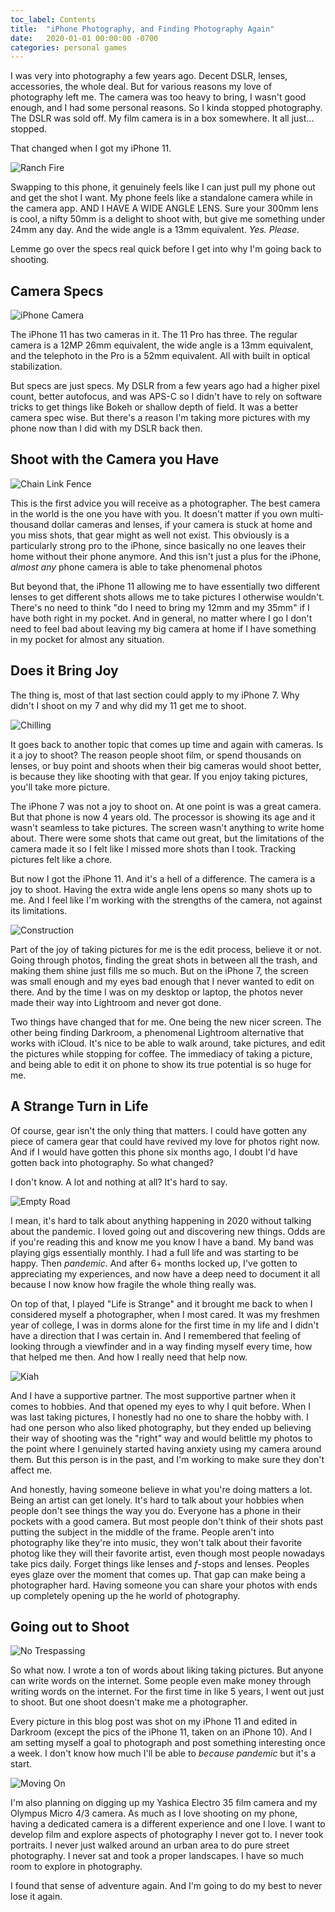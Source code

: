 ```yaml
---
toc_label: Contents
title:  "iPhone Photography, and Finding Photography Again"
date:   2020-01-01 00:00:00 -0700
categories: personal games
---
```

I was very into photography a few years ago. Decent DSLR, lenses, accessories, the whole deal. But for various reasons my love of photography left me. The camera was too heavy to bring, I wasn't good enough, and I had some personal reasons. So I kinda stopped photography. The DSLR was sold off. My film camera is in a box somewhere. It all just... stopped.

That changed when I got my iPhone 11.

![Ranch Fire](/images/iphone-photo/ranchfire.jpg)

Swapping to this phone, it genuinely feels like I can just pull my phone out and get the shot I want. My phone feels like a standalone camera while in the camera app. AND I HAVE A WIDE ANGLE LENS. Sure your 300mm lens is cool, a nifty 50mm is a delight to shoot with, but give me something under 24mm any day. And the wide angle is a 13mm equivalent. *Yes. Please.*

Lemme go over the specs real quick before I get into why I'm going back to shooting.

## Camera Specs

![iPhone Camera](/images/iphone-photo/cameras.jpg)

The iPhone 11 has two cameras in it. The 11 Pro has three. The regular camera is a 12MP 26mm equivalent, the wide angle is a 13mm equivalent, and the telephoto in the Pro is a 52mm equivalent. All with built in optical stabilization.

But specs are just specs. My DSLR from a few years ago had a higher pixel count, better autofocus, and was APS-C so I didn't have to rely on software tricks to get things like Bokeh or shallow depth of field. It was a better camera spec wise. But there's a reason I'm taking more pictures with my phone now than I did with my DSLR back then.

## Shoot with the Camera you Have

![Chain Link Fence](/images/iphone-photo/fence.jpg)

This is the first advice you will receive as a photographer. The best camera in the world is the one you have with you. It doesn't matter if you own multi-thousand dollar cameras and lenses, if your camera is stuck at home and you miss shots, that gear might as well not exist. This obviously is a particularly strong pro to the iPhone, since basically no one leaves their home without their phone anymore. And this isn't just a plus for the iPhone, *almost any* phone camera is able to take phenomenal photos

But beyond that, the iPhone 11 allowing me to have essentially two different lenses to get different shots allows me to take pictures I otherwise wouldn't. There's no need to think "do I need to bring my 12mm and my 35mm" if I have both right in my pocket. And in general, no matter where I go I don't need to feel bad about leaving my big camera at home if I have something in my pocket for almost any situation.

## Does it Bring Joy

The thing is, most of that last section could apply to my iPhone 7. Why didn't I shoot on my 7 and why did my 11 get me to shoot.

![Chilling](/images/iphone-photo/chilling.jpg)

It goes back to another topic that comes up time and again with cameras. Is it a joy to shoot? The reason people shoot film, or spend thousands on lenses, or buy point and shoots when their big cameras would shoot better, is because they like shooting with that gear. If you enjoy taking pictures, you'll take more picture.

The iPhone 7 was not a joy to shoot on. At one point is was a great camera. But that phone is now 4 years old. The processor is showing its age and it wasn't seamless to take pictures. The screen wasn't anything to write home about. There were some shots that came out great, but the limitations of the camera made it so I felt like I missed more shots than I took. Tracking pictures felt like a chore.

But now I got the iPhone 11. And it's a hell of a difference. The camera is a joy to shoot. Having the extra wide angle lens opens so many shots up to me. And I feel like I'm working with the strengths of the camera, not against its limitations.

![Construction](/images/iphone-photo/construction.jpg)

Part of the joy of taking pictures for me is the edit process, believe it or not. Going through photos, finding the great shots in between all the trash, and making them shine just fills me so much. But on the iPhone 7, the screen was small enough and my eyes bad enough that I never wanted to edit on there. And by the time I was on my desktop or laptop, the photos never made their way into Lightroom and never got done.

Two things have changed that for me. One being the new nicer screen. The other being finding Darkroom, a phenomenal Lightroom alternative that works with iCloud. It's nice to be able to walk around, take pictures, and edit the pictures while stopping for coffee. The immediacy of taking a picture, and being able to edit it on phone to show its true potential is so huge for me.

## A Strange Turn in Life

Of course, gear isn't the only thing that matters. I could have gotten any piece of camera gear that could have revived my love for photos right now. And if I would have gotten this phone six months ago, I doubt I'd have gotten back into photography. So what changed?

I don't know. A lot and nothing at all? It's hard to say.

![Empty Road](/images/iphone-photo/emptyroad.jpg)

I mean, it's hard to talk about anything happening in 2020 without talking about the pandemic. I loved going out and discovering new things. Odds are if you're reading this and know me you know I have a band. My band was playing gigs essentially monthly. I had a full life and was starting to be happy. Then *pandemic*. And after 6+ months locked up, I've gotten to appreciating my experiences, and now have a deep need to document it all because I now know how fragile the whole thing really was.

On top of that, I played "Life is Strange" and it brought me back to when I considered myself a photographer, when I most cared. It was my freshmen year of college, I was in dorms alone for the first time in my life and I didn't have a direction that I was certain in. And I remembered that feeling of looking through a viewfinder and in a way finding myself every time, how that helped me then. And how I really need that help now.

![Kiah](/images/iphone-photo/kiah.jpg)

And I have a supportive partner. The most supportive partner when it comes to hobbies. And that opened my eyes to why I quit before. When I was last taking pictures, I honestly had no one to share the hobby with. I had one person who also liked photography, but they ended up believing their way of shooting was the "right" way and would belittle my photos to the point where I genuinely started having anxiety using my camera around them. But this person is in the past, and I'm working to make sure they don't affect me.

And honestly, having someone believe in what you're doing matters a lot. Being an artist can get lonely. It's hard to talk about your hobbies when people don't see things the way you do. Everyone has a phone in their pockets with a good camera. But most people don't think of their shots past putting the subject in the middle of the frame. People aren't into photography like they're into music, they won't talk about their favorite photog like they will their favorite artist, even though most people nowadays take pics daily. Forget things like lenses and *f*-stops and lenses. Peoples eyes glaze over the moment that comes up. That gap can make being a photographer hard. Having someone you can share your photos with ends up completely opening up the he world of photography.

## Going out to Shoot

![No Trespassing](/images/iphone-photo/trespass.jpg)

So what now. I wrote a ton of words about liking taking pictures. But anyone can write words on the internet. Some people even make money through writing words on the internet. For the first time in like 5 years, I went out just to shoot. But one shoot doesn't make me a photographer.

Every picture in this blog post was shot on my iPhone 11 and edited in Darkroom (except the pics of the iPhone 11, taken on an iPhone 10). And I am setting myself a goal to photograph and post something interesting once a week. I don't know how much I'll be able to *because pandemic* but it's a start.

![Moving On](/images/iphone-photo/walkaway.jpg)

I'm also planning on digging up my Yashica Electro 35 film camera and my Olympus Micro 4/3 camera. As much as I love shooting on my phone, having a dedicated camera is a different experience and one I love. I want to develop film and explore aspects of photography I never got to. I never took portraits. I never just walked around an urban area to do pure street photography. I never sat and took a proper landscapes. I have so much room to explore in photography.

I found that sense of adventure again. And I'm going to do my best to never lose it again.
